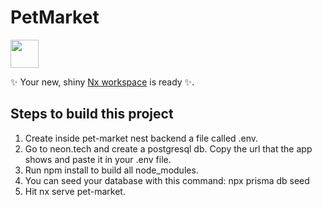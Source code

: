 # PetMarket

<a alt="Nx logo" href="https://nx.dev" target="_blank" rel="noreferrer"><img src="https://raw.githubusercontent.com/nrwl/nx/master/images/nx-logo.png" width="45"></a>

✨ Your new, shiny [Nx workspace](https://nx.dev) is ready ✨.

## Steps to build this project

1. Create inside pet-market nest backend a file called .env.
2. Go to neon.tech and create a postgresql db. Copy the url that the app shows and paste it in your .env file.
3. Run npm install to build all node_modules.
4. You can seed your database with this command: npx prisma db seed
5. Hit nx serve pet-market.
